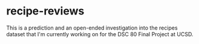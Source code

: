 # recipe-reviews
This is a prediction and an open-ended investigation into the recipes dataset that I'm currently working on for the DSC 80 Final Project at UCSD.
